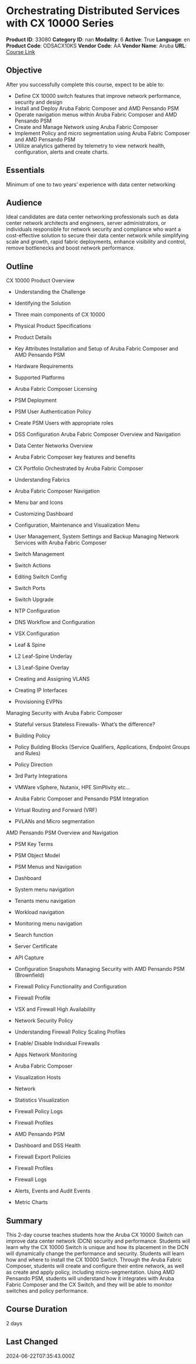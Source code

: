 # Orchestrating Distributed Services with CX 10000 Series

**Product ID**: 33080
**Category ID**: nan
**Modality**: 6
**Active**: True
**Language**: en
**Product Code**: ODSACX10KS
**Vendor Code**: AA
**Vendor Name**: Aruba
**URL**: [Course Link](https://www.fastlaneus.com/course/aruba-odsacx10ks)

## Objective
After you successfully complete this course, expect to be able to:



- Define CX 10000 switch features that improve network performance, security and design
- Install and Deploy Aruba Fabric Composer and AMD Pensando PSM
- Operate navigation menus within Aruba Fabric Composer and AMD Pensando PSM
- Create and Manage Network using Aruba Fabric Composer
- Implement Policy and micro segmentation using Aruba Fabric Composer and AMD Pensando PSM
- Utilize analytics gathered by telemetry to view network health, configuration, alerts and create charts.

## Essentials
Minimum of one to two years’ experience with data center networking

## Audience
Ideal candidates are data center networking professionals such as data center network architects and engineers, server administrators, or individuals responsible for network security and compliance who want a cost-effective solution to secure their data center network while simplifying scale and growth, rapid fabric deployments, enhance visibility and control, remove bottlenecks and boost network performance.

## Outline
CX 10000 Product Overview


- Understanding the Challenge
- Identifying the Solution
- Three main components of CX 10000
- Physical Product Specifications
- Product Details
- Key Attributes
Installation and Setup of Aruba Fabric Composer and AMD Pensando PSM


- Hardware Requirements
- Supported Platforms
- Aruba Fabric Composer Licensing
- PSM Deployment

- PSM User Authentication Policy
- Create PSM Users with appropriate roles
- DSS Configuration
Aruba Fabric Composer Overview and Navigation


- Data Center Networks Overview
- Aruba Fabric Composer key features and benefits
- CX Portfolio Orchestrated by Aruba Fabric Composer
- Understanding Fabrics
- Aruba Fabric Composer Navigation

- Menu bar and Icons
- Customizing Dashboard
- Configuration, Maintenance and Visualization Menu
- User Management, System Settings and Backup
Managing Network Services with Aruba Fabric Composer


- Switch Management

- Switch Actions
- Editing Switch Config
- Switch Ports
- Switch Upgrade
- NTP Configuration
- DNS Workflow and Configuration
- VSX Configuration
- Leaf & Spine

- L2 Leaf-Spine Underlay
- L3 Leaf-Spine Overlay
- Creating and Assigning VLANS
- Creating IP Interfaces
- Provisioning EVPNs

Managing Security with Aruba Fabric Composer


- Stateful versus Stateless Firewalls- What’s the difference?
- Building Policy

- Policy Building Blocks (Service Qualifiers, Applications, Endpoint Groups and Rules)
- Policy Direction
- 3rd Party Integrations

- VMWare vSphere, Nutanix, HPE SimPlivity etc…
- Aruba Fabric Composer and Pensando PSM Integration
- Virtual Routing and Forward (VRF)
- PVLANs and Micro segmentation

AMD Pensando PSM Overview and Navigation


- PSM Key Terms
- PSM Object Model
- PSM Menus and Navigation

- Dashboard
- System menu navigation
- Tenants menu navigation
- Workload navigation
- Monitoring menu navigation
- Search function
- Server Certificate
- API Capture
- Configuration Snapshots
Managing Security with AMD Pensando PSM (Brownfield)


- Firewall Policy Functionality and Configuration

- Firewall Profile
- VSX and Firewall High Availability
- Network Security Policy
- Understanding Firewall Policy Scaling Profiles
- Enable/ Disable Individual Firewalls
- Apps
Network Monitoring


- Aruba Fabric Composer

- Visualization Hosts
- Network
- Statistics Visualization
- Firewall Policy Logs
- Firewall Profiles
- AMD Pensando PSM

- Dashboard and DSS Health
- Firewall Export Policies
- Firewall Profiles
- Firewall Logs
- Alerts, Events and Audit Events
- Metric Charts

## Summary
This 2-day course teaches students how the Aruba CX 10000 Switch can improve data center network (DCN) security and performance. Students will learn why the CX 10000 Switch is unique and how its placement in the DCN will dynamically change the performance and security. Students will learn how and where to install the CX 10000 Switch. Through the Aruba Fabric Composer, students will create and configure their entire network, as well as create and apply policy, including micro-segmentation. Using AMD Pensando PSM, students will understand how it integrates with Aruba Fabric Composer and the CX Switch, and they will be able to monitor switches and policy performance.

## Course Duration
2 days

## Last Changed
2024-06-22T07:35:43.000Z
